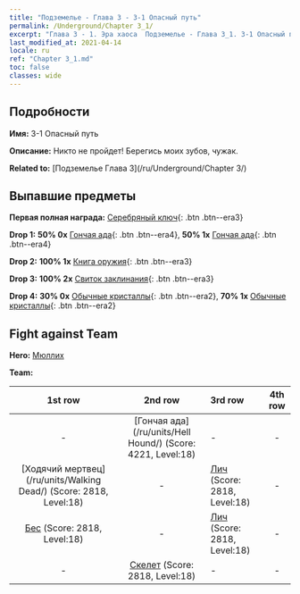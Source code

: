 ```yaml
---
title: "Подземелье - Глава 3 - 3-1 Опасный путь"
permalink: /Underground/Chapter 3_1/
excerpt: "Глава 3 - 1. Эра хаоса  Подземелье - Глава 3_1. 3-1 Опасный путь"
last_modified_at: 2021-04-14
locale: ru
ref: "Chapter 3_1.md"
toc: false
classes: wide
---
```


## Подробности

 **Имя:** 3-1 Опасный путь

 **Описание:** Никто не пройдет! Берегись моих зубов, чужак.

 **Related to:** [Подземелье Глава 3](/ru/Underground/Chapter 3/)

## Выпавшие предметы

 **Первая полная награда:** [Серебряный ключ](/ru/Items/con_693/){: .btn .btn--era3}

 **Drop 1:** **50% 0x** [Гончая ада](/ru/Items/unt_228/){: .btn .btn--era4}, **50% 1x** [Гончая ада](/ru/Items/unt_228/){: .btn .btn--era4}

 **Drop 2:** **100% 1x** [Книга оружия](/ru/Items/mat_18/){: .btn .btn--era3}

 **Drop 3:** **100% 2x** [Свиток заклинания](/ru/Items/con_694/){: .btn .btn--era3}

 **Drop 4:** **30% 0x** [Обычные кристаллы](/ru/Items/mat_11/){: .btn .btn--era2}, **70% 1x** [Обычные кристаллы](/ru/Items/mat_11/){: .btn .btn--era2}


## Fight against Team
 **Hero:** [Мюллих](/ru/heroes/Mullich/)

 **Team:**


  | 1st row | 2nd row | 3rd row | 4th row |
  |:----:|:----:|:----|:----:|
  | - | [Гончая ада](/ru/units/Hell Hound/) (Score: 4221, Level:18)  | - | - |
  | [Ходячий мертвец](/ru/units/Walking Dead/) (Score: 2818, Level:18)  | - | [Лич](/ru/units/Lich/) (Score: 2818, Level:18)  | - |
  | [Бес](/ru/units/Imp/) (Score: 2818, Level:18)  | - | [Лич](/ru/units/Lich/) (Score: 2818, Level:18)  | - |
  | - | [Скелет](/ru/units/Skeleton/) (Score: 2818, Level:18)  | - | - |


